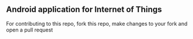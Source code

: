 ## Android application for Internet of Things

For contributing to this repo, fork this repo, make changes to your fork and open a pull request